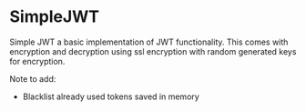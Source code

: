 # SimpleJWT
Simple JWT a basic implementation of JWT functionality. This comes with encryption and decryption using ssl encryption with random generated keys for encryption.

Note to add:
*  Blacklist already used tokens saved in memory
